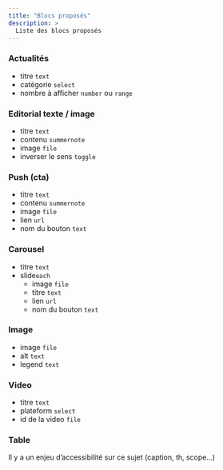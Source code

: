 ```yaml
---
title: "Blocs proposés"
description: >
  Liste des blocs proposés
---
```


### Actualités
* titre ```text```
* catégorie ```select```
* nombre à afficher ```number``` ou ```range```
 
### Editorial texte / image
* titre ```text```
* contenu ```summernote```
* image ```file```
* inverser le sens ```toggle```

### Push (cta)
* titre ```text```
* contenu ```summernote```
* image ```file```
* lien ```url```
* nom du bouton ```text```

### Carousel
* titre ```text```
* slide```each```
  * image ```file```
  * titre ```text```
  * lien ```url```
  * nom du bouton ```text```

### Image
* image ```file```
* alt ```text```
* legend ```text```
 
### Video
* titre ```text```
* plateform ```select```
* id de la video ```file```

### Table
Il y a un enjeu d’accessibilité sur ce sujet (caption, th, scope…)
